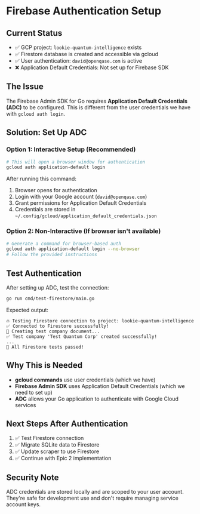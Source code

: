 # Firebase Authentication Setup

## Current Status
- ✅ GCP project: `lookie-quantum-intelligence` exists  
- ✅ Firestore database is created and accessible via gcloud
- ✅ User authentication: `david@openqase.com` is active
- ❌ Application Default Credentials: Not set up for Firebase SDK

## The Issue
The Firebase Admin SDK for Go requires **Application Default Credentials (ADC)** to be configured. This is different from the user credentials we have with `gcloud auth login`.

## Solution: Set Up ADC

### Option 1: Interactive Setup (Recommended)
```bash
# This will open a browser window for authentication
gcloud auth application-default login
```

After running this command:
1. Browser opens for authentication
2. Login with your Google account (`david@openqase.com`)
3. Grant permissions for Application Default Credentials
4. Credentials are stored in `~/.config/gcloud/application_default_credentials.json`

### Option 2: Non-Interactive (If browser isn't available)
```bash
# Generate a command for browser-based auth
gcloud auth application-default login --no-browser
# Follow the provided instructions
```

## Test Authentication
After setting up ADC, test the connection:
```bash
go run cmd/test-firestore/main.go
```

Expected output:
```
🔥 Testing Firestore connection to project: lookie-quantum-intelligence
✅ Connected to Firestore successfully!
📝 Creating test company document...
✅ Test company 'Test Quantum Corp' created successfully!
...
🎉 All Firestore tests passed!
```

## Why This is Needed
- **gcloud commands** use user credentials (which we have)
- **Firebase Admin SDK** uses Application Default Credentials (which we need to set up)
- **ADC** allows your Go application to authenticate with Google Cloud services

## Next Steps After Authentication
1. ✅ Test Firestore connection
2. ✅ Migrate SQLite data to Firestore  
3. ✅ Update scraper to use Firestore
4. ✅ Continue with Epic 2 implementation

## Security Note
ADC credentials are stored locally and are scoped to your user account. They're safe for development use and don't require managing service account keys.